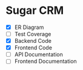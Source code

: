 # Sugar CRM

- [x] ER Diagram
- [ ] Test Coverage
- [x] Backend Code
- [x] Frontend Code
- [ ] API Documentation
- [ ] Frontend Documentation
